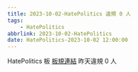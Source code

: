 ```yaml
---
title: 2023-10-02-HatePolitics 違規 0 人
tags:
    - HatePolitics
abbrlink: 2023-10-02-HatePolitics
date: HatePolitics-2023-10-02 12:00:00
---
```

HatePolitics 板 [板規連結](https://www.ptt.cc/bbs/HatePolitics/M.1617115262.A.D60.html)
昨天違規 0 人
